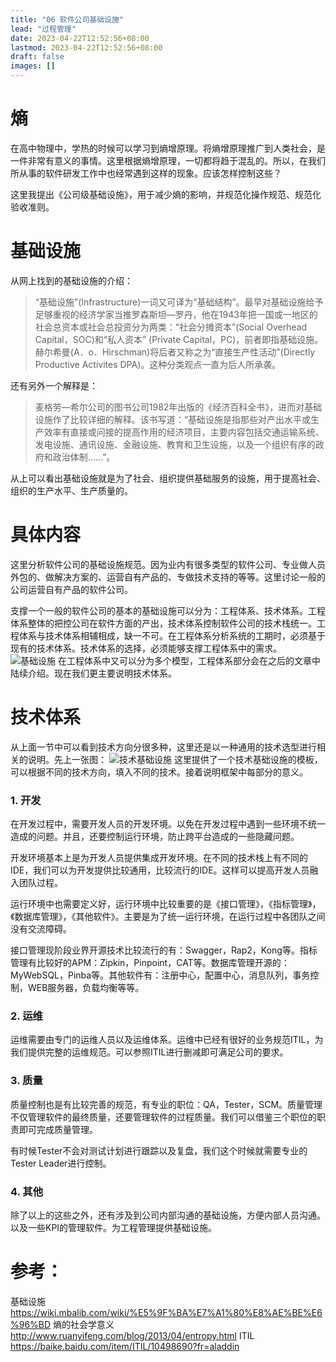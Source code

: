 ```yaml
---
title: "06 软件公司基础设施"
lead: "过程管理"
date: 2023-04-22T12:52:56+08:00
lastmod: 2023-04-22T12:52:56+08:00
draft: false
images: []
---
```


# 熵

在高中物理中，学热的时候可以学习到熵增原理。将熵增原理推广到人类社会，是一件非常有意义的事情。这里根据熵增原理，一切都将趋于混乱的。所以，在我们所从事的软件研发工作中也经常遇到这样的现象。应该怎样控制这些？

这里我提出《公司级基础设施》，用于减少熵的影响，并规范化操作规范、规范化验收准则。

# 基础设施
从网上找到的基础设施的介绍：
>“基础设施”(Infrastructure)一词又可译为“基础结构”。最早对基础设施给予足够重视的经济学家当推罗森斯坦—罗丹，他在1943年把一国或一地区的社会总资本或社会总投资分为两类：“社会分摊资本”(Social Overhead Capital，SOC)和“私人资本” (Private Capital，PC)，前者即指基础设施。赫尔希曼(A．o．Hirschman)将后者又称之为“直接生产性活动”(Directly Productive Activites DPA)。这种分类观点一直为后人所承袭。

还有另外一个解释是：
>麦格劳—希尔公司的图书公司1982年出版的《经济百科全书》，进而对基础设施作了比较详细的解释。该书写道：“基础设施是指那些对产出水平或生产效率有直接或问接的提高作用的经济项目，主要内容包括交通运输系统、发电设施、通讯设施、金融设施、教育和卫生设施，以及一个组织有序的政府和政治体制……”。 

从上可以看出基础设施就是为了社会、组织提供基础服务的设施，用于提高社会、组织的生产水平、生产质量的。

# 具体内容

这里分析软件公司的基础设施规范。因为业内有很多类型的软件公司、专业做人员外包的、做解决方案的、运营自有产品的、专做技术支持的等等。这里讨论一般的公司运营自有产品的软件公司。

支撑一个一般的软件公司的基本的基础设施可以分为：工程体系、技术体系。工程体系整体的把控公司在软件方面的产出，技术体系控制软件公司的技术栈统一。工程体系与技术体系相辅相成，缺一不可。在工程体系分析系统的工期时，必须基于现有的技术体系。技术体系的选择，必须能够支撑工程体系中的需求。
![基础设施](images/process_management/01-06-01.webp)
在工程体系中又可以分为多个模型，工程体系部分会在之后的文章中陆续介绍。现在我们更主要说明技术体系。

# 技术体系

从上面一节中可以看到技术方向分很多种，这里还是以一种通用的技术选型进行相关的说明。先上一张图：
![技术基础设施](images/process_management/01-06-02.webp)
这里提供了一个技术基础设施的模板，可以根据不同的技术方向，填入不同的技术。接着说明框架中每部分的意义。

### 1. 开发
在开发过程中，需要开发人员的开发环境。以免在开发过程中遇到一些环境不统一造成的问题。并且，还要控制运行环境，防止跨平台造成的一些隐藏问题。

开发环境基本上是为开发人员提供集成开发环境。在不同的技术栈上有不同的IDE，我们可以为开发提供比较通用，比较流行的IDE。这样可以提高开发人员融入团队过程。

运行环境中也需要定义好，运行环境中比较重要的是《接口管理》，《指标管理》，《数据库管理》，《其他软件》。主要是为了统一运行环境，在运行过程中各团队之间没有交流障碍。

接口管理现阶段业界开源技术比较流行的有：Swagger，Rap2，Kong等。指标管理有比较好的APM：Zipkin，Pinpoint，CAT等。数据库管理开源的：MyWebSQL，Pinba等。其他软件有：注册中心，配置中心，消息队列，事务控制，WEB服务器，负载均衡等等。

### 2. 运维
运维需要由专门的运维人员以及运维体系。运维中已经有很好的业务规范ITIL，为我们提供完整的运维规范。可以参照ITIL进行删减即可满足公司的要求。

### 3. 质量
质量控制也是有比较完善的规范，有专业的职位：QA，Tester，SCM。质量管理不仅管理软件的最终质量，还要管理软件的过程质量。我们可以借鉴三个职位的职责即可完成质量管理。

有时候Tester不会对测试计划进行跟踪以及复盘，我们这个时候就需要专业的Tester Leader进行控制。

### 4. 其他
除了以上的这些之外，还有涉及到公司内部沟通的基础设施，方便内部人员沟通。以及一些KPI的管理软件。为工程管理提供基础设施。

# 参考：
基础设施 https://wiki.mbalib.com/wiki/%E5%9F%BA%E7%A1%80%E8%AE%BE%E6%96%BD
熵的社会学意义 http://www.ruanyifeng.com/blog/2013/04/entropy.html
ITIL https://baike.baidu.com/item/ITIL/10498690?fr=aladdin
